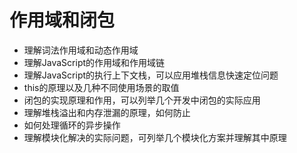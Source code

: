 # 作用域和闭包

- 理解词法作用域和动态作用域
- 理解JavaScript的作用域和作用域链
- 理解JavaScript的执行上下文栈，可以应用堆栈信息快速定位问题
- this的原理以及几种不同使用场景的取值
- 闭包的实现原理和作用，可以列举几个开发中闭包的实际应用
- 理解堆栈溢出和内存泄漏的原理，如何防止
- 如何处理循环的异步操作
- 理解模块化解决的实际问题，可列举几个模块化方案并理解其中原理